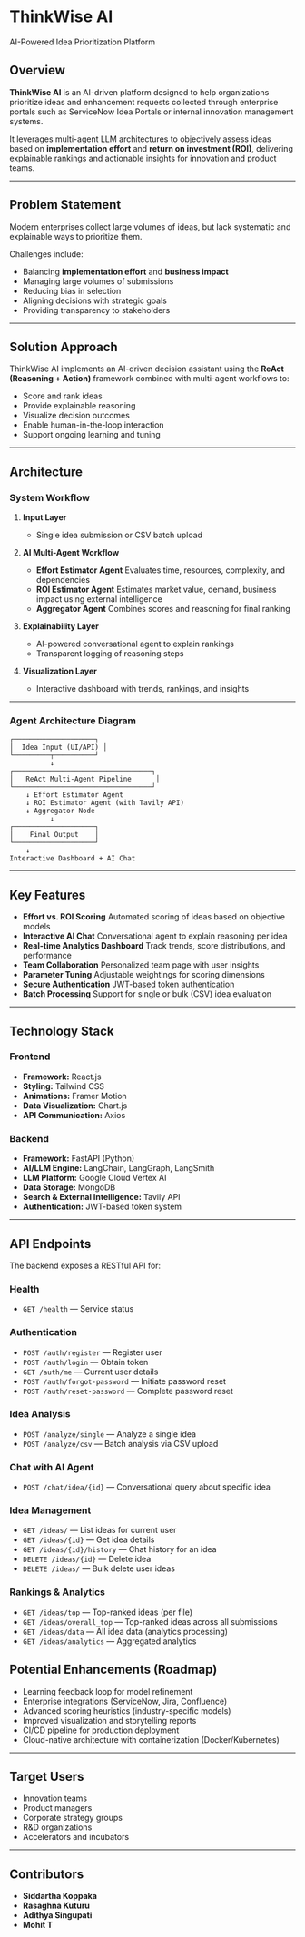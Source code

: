 # ThinkWise AI

AI-Powered Idea Prioritization Platform


## Overview

**ThinkWise AI** is an AI-driven platform designed to help organizations prioritize ideas and enhancement requests collected through enterprise portals such as ServiceNow Idea Portals or internal innovation management systems.

It leverages multi-agent LLM architectures to objectively assess ideas based on **implementation effort** and **return on investment (ROI)**, delivering explainable rankings and actionable insights for innovation and product teams.

---

## Problem Statement

Modern enterprises collect large volumes of ideas, but lack systematic and explainable ways to prioritize them.

Challenges include:

* Balancing **implementation effort** and **business impact**
* Managing large volumes of submissions
* Reducing bias in selection
* Aligning decisions with strategic goals
* Providing transparency to stakeholders

---

## Solution Approach

ThinkWise AI implements an AI-driven decision assistant using the **ReAct (Reasoning + Action)** framework combined with multi-agent workflows to:

* Score and rank ideas
* Provide explainable reasoning
* Visualize decision outcomes
* Enable human-in-the-loop interaction
* Support ongoing learning and tuning

---

## Architecture

### System Workflow

1. **Input Layer**

   * Single idea submission or CSV batch upload

2. **AI Multi-Agent Workflow**

   * **Effort Estimator Agent**
     Evaluates time, resources, complexity, and dependencies
   * **ROI Estimator Agent**
     Estimates market value, demand, business impact using external intelligence
   * **Aggregator Agent**
     Combines scores and reasoning for final ranking

3. **Explainability Layer**

   * AI-powered conversational agent to explain rankings
   * Transparent logging of reasoning steps

4. **Visualization Layer**

   * Interactive dashboard with trends, rankings, and insights

---

### Agent Architecture Diagram

```
┌────────────────────┐
│  Idea Input (UI/API) │
└─────────┬──────────┘
          ↓
┌──────────────────────────────────┐
│   ReAct Multi-Agent Pipeline      │
└──────────────────────────────────┘
    ↓ Effort Estimator Agent
    ↓ ROI Estimator Agent (with Tavily API)
    ↓ Aggregator Node
          ↓
┌────────────────────┐
│    Final Output    │
└────────────────────┘
    ↓
Interactive Dashboard + AI Chat
```

---

## Key Features

* **Effort vs. ROI Scoring**
  Automated scoring of ideas based on objective models
* **Interactive AI Chat**
  Conversational agent to explain reasoning per idea
* **Real-time Analytics Dashboard**
  Track trends, score distributions, and performance
* **Team Collaboration**
  Personalized team page with user insights
* **Parameter Tuning**
  Adjustable weightings for scoring dimensions
* **Secure Authentication**
  JWT-based token authentication
* **Batch Processing**
  Support for single or bulk (CSV) idea evaluation

---

## Technology Stack

### Frontend

* **Framework:** React.js
* **Styling:** Tailwind CSS
* **Animations:** Framer Motion
* **Data Visualization:** Chart.js
* **API Communication:** Axios

### Backend

* **Framework:** FastAPI (Python)
* **AI/LLM Engine:** LangChain, LangGraph, LangSmith
* **LLM Platform:** Google Cloud Vertex AI
* **Data Storage:** MongoDB
* **Search & External Intelligence:** Tavily API
* **Authentication:** JWT-based token system

---

## API Endpoints

The backend exposes a RESTful API for:

### Health

* `GET /health` — Service status

### Authentication

* `POST /auth/register` — Register user
* `POST /auth/login` — Obtain token
* `GET /auth/me` — Current user details
* `POST /auth/forgot-password` — Initiate password reset
* `POST /auth/reset-password` — Complete password reset

### Idea Analysis

* `POST /analyze/single` — Analyze a single idea
* `POST /analyze/csv` — Batch analysis via CSV upload

### Chat with AI Agent

* `POST /chat/idea/{id}` — Conversational query about specific idea

### Idea Management

* `GET /ideas/` — List ideas for current user
* `GET /ideas/{id}` — Get idea details
* `GET /ideas/{id}/history` — Chat history for an idea
* `DELETE /ideas/{id}` — Delete idea
* `DELETE /ideas/` — Bulk delete user ideas

### Rankings & Analytics

* `GET /ideas/top` — Top-ranked ideas (per file)
* `GET /ideas/overall_top` — Top-ranked ideas across all submissions
* `GET /ideas/data` — All idea data (analytics processing)
* `GET /ideas/analytics` — Aggregated analytics



## Potential Enhancements (Roadmap)

* Learning feedback loop for model refinement
* Enterprise integrations (ServiceNow, Jira, Confluence)
* Advanced scoring heuristics (industry-specific models)
* Improved visualization and storytelling reports
* CI/CD pipeline for production deployment
* Cloud-native architecture with containerization (Docker/Kubernetes)

---

## Target Users

* Innovation teams
* Product managers
* Corporate strategy groups
* R\&D organizations
* Accelerators and incubators

---

## Contributors

* **Siddartha Koppaka**
* **Rasaghna Kuturu**
* **Adithya Singupati**
* **Mohit T**



